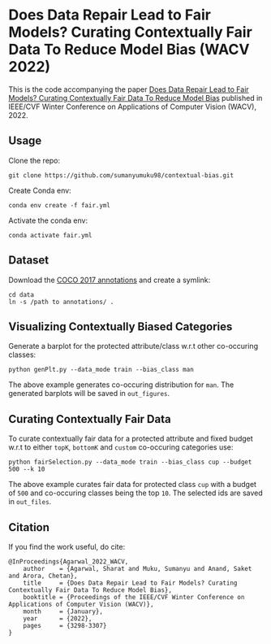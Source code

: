 # Does Data Repair Lead to Fair Models? Curating Contextually Fair Data To Reduce Model Bias (WACV 2022)
This is the code accompanying the paper [Does Data Repair Lead to Fair Models?
Curating Contextually Fair Data To Reduce Model Bias](https://openaccess.thecvf.com/content/WACV2022/papers/Agarwal_Does_Data_Repair_Lead_to_Fair_Models_Curating_Contextually_Fair_WACV_2022_paper.pdf) published in IEEE/CVF Winter Conference on Applications of Computer Vision (WACV), 2022.

## Usage
Clone the repo:
```
git clone https://github.com/sumanyumuku98/contextual-bias.git
```
Create Conda env:
```
conda env create -f fair.yml
```
Activate the conda env:
```
conda activate fair.yml
```

## Dataset
Download the [COCO 2017 annotations](https://cocodataset.org/#download) and create a symlink:
```
cd data
ln -s /path to annotations/ .
```
## Visualizing Contextually Biased Categories
Generate a barplot for the protected attribute/class w.r.t other co-occuring classes:
```
python genPlt.py --data_mode train --bias_class man
```
The above example generates co-occuring distribution for `man`. The generated barplots will be saved in `out_figures`.
## Curating Contextually Fair Data
To curate contextually fair data for a protected attribute and fixed budget w.r.t to either `topK`, `bottomK` and `custom` co-occuring categories use:
```
python fairSelection.py --data_mode train --bias_class cup --budget 500 --k 10
```
The above example curates fair data for protected class `cup` with a budget of `500` and co-occuring classes being the top `10`. The selected ids are saved in `out_files`.

## Citation
If you find the work useful, do cite:
```
@InProceedings{Agarwal_2022_WACV,
    author    = {Agarwal, Sharat and Muku, Sumanyu and Anand, Saket and Arora, Chetan},
    title     = {Does Data Repair Lead to Fair Models? Curating Contextually Fair Data To Reduce Model Bias},
    booktitle = {Proceedings of the IEEE/CVF Winter Conference on Applications of Computer Vision (WACV)},
    month     = {January},
    year      = {2022},
    pages     = {3298-3307}
}

```
